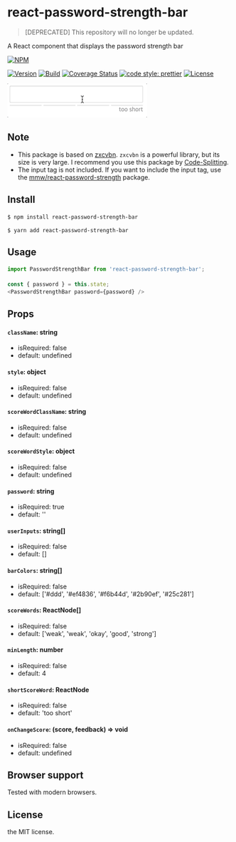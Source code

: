 # react-password-strength-bar
> [DEPRECATED] This repository will no longer be updated.

A React component that displays the password strength bar

[![NPM](https://nodei.co/npm/react-password-strength-bar.png?compact=true)](https://nodei.co/npm/react-password-strength-bar/)

[![Version](https://img.shields.io/npm/v/react-password-strength-bar.svg)](https://www.npmjs.com/package/react-password-strength-bar)
[![Build](https://travis-ci.org/lannex/react-password-strength-bar.svg?branch=master)](https://www.npmjs.com/package/react-password-strength-bar)
[![Coverage Status](https://coveralls.io/repos/github/lannex/react-password-strength-bar/badge.svg?branch=master)](https://coveralls.io/github/lannex/react-password-strength-bar?branch=master)
[![code style: prettier](https://img.shields.io/badge/code_style-prettier-ff69b4.svg)](https://github.com/prettier/prettier)
[![License](https://img.shields.io/npm/l/react-password-strength-bar.svg)](https://www.npmjs.com/package/react-password-strength-bar)

![Gif](./examples/static/example.gif)

## Note
- This package is based on [zxcvbn](https://github.com/dropbox/zxcvbn).
`zxcvbn` is a powerful library, but its size is very large.
I recommend you use this package by [Code-Splitting](https://reactjs.org/docs/code-splitting.html).
- The input tag is not included.
If you want to include the input tag, use the [mmw/react-password-strength](https://github.com/mmw/react-password-strength) package.

## Install
```
$ npm install react-password-strength-bar
```
```
$ yarn add react-password-strength-bar
```

## Usage
```js
import PasswordStrengthBar from 'react-password-strength-bar';

const { password } = this.state;
<PasswordStrengthBar password={password} />
```

## Props
#### `className`: string
- isRequired: false
- default: undefined

#### `style`: object
- isRequired: false
- default: undefined

#### `scoreWordClassName`: string
- isRequired: false
- default: undefined

#### `scoreWordStyle`: object
- isRequired: false
- default: undefined

#### `password`: string
- isRequired: true
- default: ''

#### `userInputs`: string[]
- isRequired: false
- default: []

#### `barColors`: string[]
- isRequired: false
- default: ['#ddd', '#ef4836', '#f6b44d', '#2b90ef', '#25c281']

#### `scoreWords`: ReactNode[]
- isRequired: false
- default: ['weak', 'weak', 'okay', 'good', 'strong']

#### `minLength`: number
- isRequired: false
- default: 4

#### `shortScoreWord`: ReactNode
- isRequired: false
- default: 'too short'

#### `onChangeScore`: (score, feedback) => void
- isRequired: false
- default: undefined

## Browser support
Tested with modern browsers.

## License
the MIT license.
